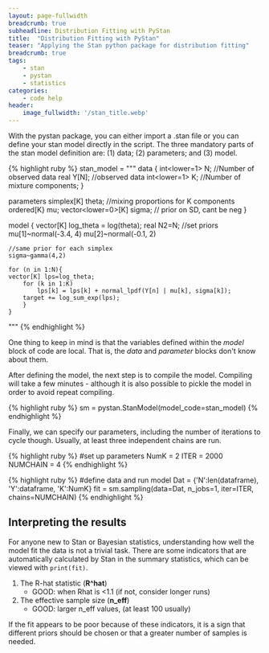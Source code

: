 ```yaml
---
layout: page-fullwidth
breadcrumb: true
subheadline: Distribution Fitting with PyStan
title:  "Distribution Fitting with PyStan"
teaser: "Applying the Stan python package for distribution fitting"
breadcrumb: true
tags:
    - stan
    - pystan
    - statistics
categories:
    - code help
header:
    image_fullwidth: '/stan_title.webp'
---
```

With the pystan package, you can either import a .stan file or you can define your stan model directly in the script. The three mandatory parts of the stan model definition are: (1) data; (2) parameters; and (3) model. 

{% highlight ruby %}
stan_model = """
data {
    int<lower=1> N; //Number of observed data
    real Y[N]; //observed data
    int<lower=1> K; //Number of mixture components;
    }
    
parameters
    simplex[K] theta; //mixing proportions for K components
    ordered[K} mu;
    vector<lower=0>[K] sigma; // prior on SD, cant be neg
    }
    
model {
    vector[K] log_theta = log(theta);
    real N2=N;
    //set priors
    mu[1]~normal(-3.4, 4)
    mu[2]~normal(-0.1, 2)
    
    //same prior for each simplex
    sigma~gamma(4,2)
    
    for (n in 1:N){
    vector[K] lps=log_theta;
        for (k in 1:K)
            lps[k] = lps[k] + normal_lpdf(Y[n] | mu[k], sigma[k]);
        target += log_sum_exp(lps);
        }
    }
"""
{% endhighlight %}

One thing to keep in mind is that the variables defined within the *model* block of code are local. That is, the *data* and *parameter* blocks don't know about them. 

After defining the model, the next step is to compile the model. Compiling will take a few minutes - although it is also possible to pickle the model in order to avoid repeat compiling.  

{% highlight ruby %}
sm = pystan.StanModel(model_code=stan_model)
{% endhighlight %}

Finally, we can specify our parameters, including the number of iterations to cycle though. Usually, at least three independent chains are run. 

{% highlight ruby %}
#set up parameters
NumK = 2
ITER = 2000
NUMCHAIN = 4
{% endhighlight %}

{% highlight ruby %}
#define data and run model
Dat = {'N':len(dataframe), 'Y':dataframe, 'K':NumK}
fit = sm.sampling(data=Dat, n_jobs=1, iter=ITER, chains=NUMCHAIN)
{% endhighlight %}


## Interpreting the results
For anyone new to Stan or Bayesian statistics, understanding how well the model fit the data is not a trivial task. There are some indicators that are automatically calculated by Stan in the summary statistics, which can be viewed with `print(fit)`. 
1. The R-hat statistic (**R^hat**)
    - GOOD: when Rhat is <1.1 (if not, consider longer runs)
2. The effective sample size (**n_eff**)
    - GOOD: larger n_eff values, (at least 100 usually)

If the fit appears to be poor because of these indicators, it is a sign that different priors should be chosen or that a greater number of samples is needed. 

<!-- ![l-moment smoothing]({{site.baseurl}}/images/histograms.webp) -->